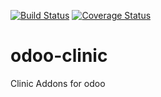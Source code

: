 [![Build Status](https://travis-ci.org/ingadhoc/odoo-clinic.svg?branch=8.0)](https://travis-ci.org/ingadhoc/odoo-clinic)
[![Coverage Status](https://coveralls.io/repos/ingadhoc/odoo-clinic/badge.png?branch=8.0)](https://coveralls.io/r/ingadhoc/odoo-clinic?branch=8.0)

odoo-clinic
===========

Clinic Addons for odoo
